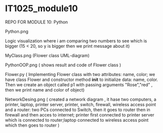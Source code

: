 # IT1025_module10
REPO FOR MODULE 10: Python

Python.png

Logic visualization where i am comparing two numbers to see which is bigger (15 < 20, so y is bigger then we print message about it)


MyClass.png (Flower class UML-diagram)



PythonOOP.png ( shows result and code of Flower class )


Flower.py ( Implementing Flower class with two attributes: name, color; we have class Flower and constructor method __init__ to initialize data: name, color. Then we create an object called p1 with passing arguments "Rose","red" , then we print name and color of object)


NetworkDesing.png ( created a network diagram , it hase two computers, a printer, laptop, printer server, printer, switch, firewall, wireless access point and a router: two PCs connected to Switch, then it goes to router then in firewall and then acces to internet; printer first connected to printer server which is connected to router;laptop connected to wireless access point which then goes to router )
